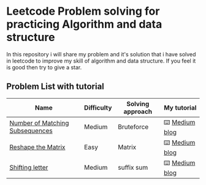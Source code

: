 # Leetcode Problem solving for practicing Algorithm and data structure
In this repository i will share my problem and it's solution that i have solved in leetcode to improve my skill of algorithm and data structure. 
If you feel it is good then try to give a star. 


## Problem List with tutorial

Name | Difficulty | Solving approach | My tutorial 
------------ | ------- | ----------- | ------------
[Number of Matching Subsequences](https://leetcode.com/problems/number-of-matching-subsequences/) | Medium | Bruteforce | :keyboard: [Medium blog](https://ruhul-amin.medium.com/number-of-matching-subsequences-leetcode-792-7a853c90a140)
[Reshape the Matrix](https://leetcode.com/problems/reshape-the-matrix/) | Easy | Matrix | :keyboard: [Medium blog](https://ruhul-amin.medium.com/reshape-the-matri-leetcode-566-fed823161009)
[Shifting letter](https://leetcode.com/problems/shifting-letters/) | Medium | suffix sum | :keyboard: [Medium blog](https://ruhul-amin.medium.com/shifting-letters-leetcode-848-748611695726)
